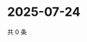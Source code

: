 # 2025-07-24

共 0 条

<!-- BEGIN ZHIHUQUESTIONS -->
<!-- 最后更新时间 Thu Jul 24 2025 03:12:15 GMT+0800 (China Standard Time) -->

<!-- END ZHIHUQUESTIONS -->
